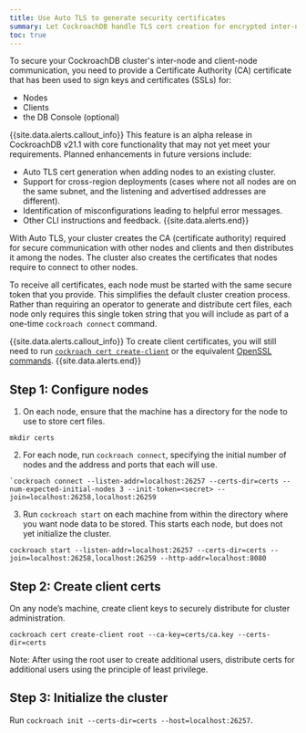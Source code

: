 ```yaml
---
title: Use Auto TLS to generate security certificates
summary: Let CockroachDB handle TLS cert creation for encrypted inter-node and client-node communication.
toc: true
---
```


To secure your CockroachDB cluster's inter-node and client-node communication, you need to provide a Certificate Authority (CA) certificate that has been used to sign keys and certificates (SSLs) for:

- Nodes
- Clients
- the DB Console (optional)

{{site.data.alerts.callout_info}}
This feature is an alpha release in CockroachDB v21.1 with core functionality that may not yet meet your requirements. Planned enhancements in future versions include:

- Auto TLS cert generation when adding nodes to an existing cluster.
- Support for cross-region deployments (cases where not all nodes are on the same subnet, and the listening and advertised addresses are different).
- Identification of misconfigurations leading to helpful error messages.
- Other CLI instructions and feedback.
{{site.data.alerts.end}}

With Auto TLS, your cluster creates the CA (certificate authority) required for secure communication with other nodes and clients and then distributes it among the nodes. The cluster also creates the certificates that nodes require to connect to other nodes.

To receive all certificates, each node must be started with the same secure token that you provide. This simplifies the default cluster creation process. Rather than requiring an operator to generate and distribute cert files, each node only requires this single token string that you will include as part of a one-time `cockroach connect` command.

{{site.data.alerts.callout_info}}
To create client certificates, you will still need to run [`cockroach cert create-client`](cockroach-cert?#create-the-certificate-and-key-pair-for-a-client) or the equivalent [OpenSSL commands](create-security-certificates-openssl#step-3-create-the-certificate-and-key-pair-for-the-first-user).
{{site.data.alerts.end}}

## Step 1: Configure nodes

1. On each node, ensure that the machine has a directory for the node to use to store cert files.

  `mkdir certs`

2. For each node, run `cockroach connect`, specifying the initial number of nodes and the address and ports that each will use.

  ```
  `cockroach connect --listen-addr=localhost:26257 --certs-dir=certs --num-expected-initial-nodes 3 --init-token=<secret> --join=localhost:26258,localhost:26259
  ```

3. Run `cockroach start` on each machine from within the directory where you want node data to be stored. This starts each node, but does not yet initialize the cluster.

  ```
  cockroach start --listen-addr=localhost:26257 --certs-dir=certs --join=localhost:26258,localhost:26259 --http-addr=localhost:8080
  ```

## Step 2: Create client certs

On any node’s machine, create client keys to securely distribute for cluster administration.

```
cockroach cert create-client root --ca-key=certs/ca.key --certs-dir=certs
```

Note: After using the root user to create additional users, distribute certs for additional users using the principle of least privilege.

## Step 3: Initialize the cluster

Run `cockroach init --certs-dir=certs --host=localhost:26257`.